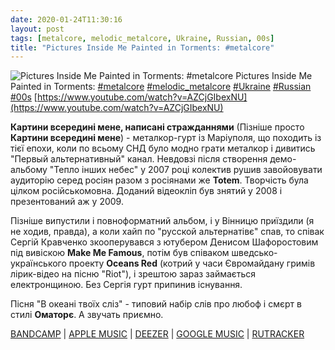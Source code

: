 ```yaml
---
date: 2020-01-24T11:30:16
layout: post
tags: [metalcore, melodic_metalcore, Ukraine, Russian, 00s]
title: "Pictures Inside Me Painted in Torments: #metalcore"
---
```

![Pictures Inside Me Painted in Torments: #metalcore](https://i.ytimg.com/vi/AZCjGIbexNU/hqdefault.jpg)
Pictures Inside Me Painted in Torments: [#metalcore](/tags/#metalcore) [#melodic_metalcore](/tags/#melodic_metalcore) [#Ukraine](/tags/#Ukraine) [#Russian](/tags/#Russian) [#00s](/tags/#00s) [https://www.youtube.com/watch?v=AZCjGIbexNU](https://www.youtube.com/watch?v=AZCjGIbexNU)

**Картини всередині мене, написані стражданнями** (Пізніше просто **Картини всередині мене**) - металкор-гурт із Маріуполя, що походить із тієї епохи, коли по всьому СНД було модно грати металкор і дивитись &quot;Первый альтернативный&quot; канал. Невдовзі після створення демо-альбому &quot;Тепло інших небес&quot; у 2007 році колектив рушив завойовувати аудиторію серед росіян разом з росіянами же **Totem**. Творчість була цілком російськомовна. Доданий відеокліп був знятий у 2008 і презентований аж у 2009.

Пізніше випустили і повноформатний альбом, і у Вінницю приїздили (я не ходив, правда), а коли хайп по &quot;русской альтернатівє&quot; спав, то співак Сергій Кравченко зкооперувався з ютубером Денисом Шафоростовим під вивіскою **Make Me Famous**, потім був співаком шведсько-українського проекту **Oceans Red** (котрий у часи Євромайдану гримів лірик-відео на пісню &quot;Riot&quot;), і зрештою зараз займається електронщиною. Без Сергія гурт припинив існування.

Пісня &quot;В океані твоїх сліз&quot; - типовий набір слів про любоф і смєрт в стилі **Оматорє**. А звучать приємно.

[BANDCAMP](https://picturesinsideme.bandcamp.com/album/-) \| [APPLE MUSIC](https://music.apple.com/us/album/%D0%BE%D0%B1%D1%80%D0%B5%D1%87%D1%91%D0%BD%D0%BD%D1%8B%D0%B9-%D0%B6%D0%B8%D1%82%D1%8C/1466463246) \| [DEEZER](https://www.deezer.com/album/98908892?utm_source=deezer&amp;utm_content=album-98908892&amp;utm_term=1601611822_1579858090&amp;utm_medium=web) \| [GOOGLE MUSIC](https://play.google.com/music/m/Bsp3osgim5pdxslmvxmi7eg26bi?t=__-_Pictures_Inside_Me) \| [RUTRACKER](https://rutracker.org/forum/viewtopic.php?t=3255811)